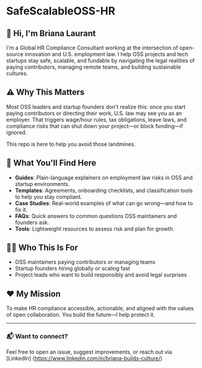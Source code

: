 # SafeScalableOSS-HR

## 👋 Hi, I'm Briana Laurant

I'm a Global HR Compliance Consultant working at the intersection of open-source innovation and U.S. employment law. I help OSS projects and tech startups stay safe, scalable, and fundable by navigating the legal realities of paying contributors, managing remote teams, and building sustainable cultures.

## ⚠️ Why This Matters

Most OSS leaders and startup founders don’t realize this: once you start paying contributors or directing their work, U.S. law may see you as an employer. That triggers wage/hour rules, tax obligations, leave laws, and compliance risks that can shut down your project—or block funding—if ignored.

This repo is here to help you avoid those landmines.

## 🧰 What You'll Find Here

- **Guides**: Plain-language explainers on employment law risks in OSS and startup environments.
- **Templates**: Agreements, onboarding checklists, and classification tools to help you stay compliant.
- **Case Studies**: Real-world examples of what can go wrong—and how to fix it.
- **FAQs**: Quick answers to common questions OSS maintainers and founders ask.
- **Tools**: Lightweight resources to assess risk and plan for growth.

## 👩‍💻 Who This Is For

- OSS maintainers paying contributors or managing teams
- Startup founders hiring globally or scaling fast
- Project leads who want to build responsibly and avoid legal surprises

## ❤️ My Mission

To make HR compliance accessible, actionable, and aligned with the values of open collaboration. You build the future—I help protect it.

---

### 📬 Want to connect?

Feel free to open an issue, suggest improvements, or reach out via [LinkedIn] (https://www.linkedin.com/in/briana-builds-culture/)

